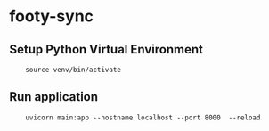 # footy-sync

## Setup Python Virtual Environment
```shell
    source venv/bin/activate
```

## Run application
```shell
    uvicorn main:app --hostname localhost --port 8000  --reload
```
